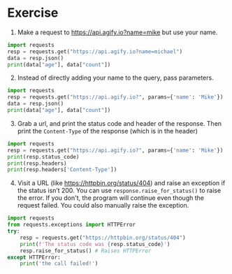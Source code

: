 # Exercise 

1. Make a request to https://api.agify.io?name=mike but use your name.

```python
import requests
resp = requests.get("https://api.agify.io?name=michael")
data = resp.json()
print(data["age"], data["count"])
```


2. Instead of directly adding your name to the query, pass parameters.

```python
import requests
resp = requests.get("https://api.agify.io?", params={'name': 'Mike'})
data = resp.json()
print(data["age"], data["count"])
```

3. Grab a url, and print the status code and header of the response.  Then print the `Content-Type` of the response (which is in the header)

```python
import requests
resp = requests.get("https://api.agify.io?", params={'name': 'Mike'})
print(resp.status_code)
print(resp.headers)
print(resp.headers['Content-Type'])
```

4. Visit a URL (like https://httpbin.org/status/404) and raise an exception if the status isn’t 200.  You can use  `response.raise_for_status()` to raise the error.  If you don't, the program will continue even though the request failed.  You could also manually raise the exception.


```python
import requests
from requests.exceptions import HTTPError
try:
    resp = requests.get("https://httpbin.org/status/404")
    print(f'The status code was {resp.status_code}')
    resp.raise_for_status() # Raises HTTPError
except HTTPError:
    print('the call failed!')

```
